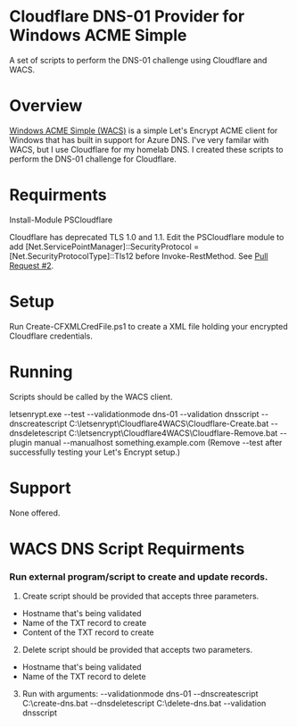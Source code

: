 # Cloudflare DNS-01 Provider for Windows ACME Simple
A set of scripts to perform the DNS-01 challenge using Cloudflare and WACS.

# Overview
[Windows ACME Simple (WACS)](https://github.com/PKISharp/win-acme) is a simple Let's Encrypt ACME client for Windows that has built in support for Azure DNS. I've very familar with WACS, but I use Cloudflare for my homelab DNS. I created these scripts to perform the DNS-01 challenge for Cloudflare.

# Requirments
Install-Module PSCloudflare

Cloudflare has deprecated TLS 1.0 and 1.1. Edit the PSCloudflare module to add [Net.ServicePointManager]::SecurityProtocol = [Net.SecurityProtocolType]::Tls12 before Invoke-RestMethod. See [Pull Request #2](https://github.com/zloeber/PSCloudflare/pull/2). 

# Setup
Run Create-CFXMLCredFile.ps1 to create a XML file holding your encrypted Cloudflare credentials. 

# Running
Scripts should be called by the WACS client. 

letsenrypt.exe --test --validationmode dns-01 --validation dnsscript --dnscreatescript C:\letsenrypt\Cloudflare4WACS\Cloudflare-Create.bat --dnsdeletescript C:\letsencrypt\Cloudflare4WACS\Cloudflare-Remove.bat --plugin manual --manualhost something.example.com
(Remove --test after successfully testing your Let's Encrypt setup.)

# Support
None offered. 

# WACS DNS Script Requirments
### Run external program/script to create and update records.
1. Create script should be provided that accepts three parameters.
  * Hostname that's being validated
  * Name of the TXT record to create
  * Content of the TXT record to create
2. Delete script should be provided that accepts two parameters.
  * Hostname that's being validated
  * Name of the TXT record to delete
3. Run with arguments: --validationmode dns-01 --dnscreatescript C:\create-dns.bat --dnsdeletescript C:\delete-dns.bat --validation dnsscript
